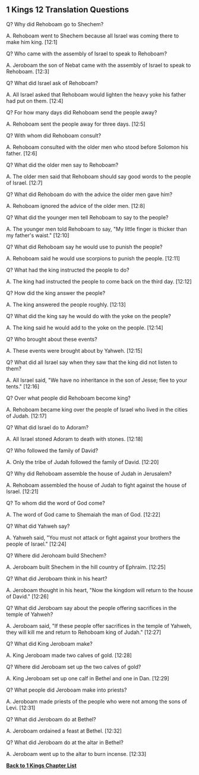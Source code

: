 ## 1 Kings 12 Translation Questions ##

Q? Why did Rehoboam go to Shechem?

A. Rehoboam went to Shechem because all Israel was coming there to make him king. [12:1]

Q? Who came with the assembly of Israel to speak to Rehoboam?

A. Jeroboam the son of Nebat came with the assembly of Israel to speak to Rehoboam. [12:3]

Q? What did Israel ask of Rehoboam?

A. All Israel asked that Rehoboam would lighten the heavy yoke his father had put on them. [12:4]

Q? For how many days did Rehoboam send the people away?

A. Rehoboam sent the people away for three days. [12:5]

Q? With whom did Rehoboam consult?

A. Rehoboam consulted with the older men who stood before Solomon his father. [12:6]

Q? What did the older men say to Rehoboam?

A. The older men said that Rehoboam should say good words to the people of Israel. [12:7]

Q? What did Rehoboam do with the advice the older men gave him?

A. Rehoboam ignored the advice of the older men. [12:8]

Q? What did the younger men tell Rehoboam to say to the people?

A. The younger men told Rehoboam to say, "My little finger is thicker than my father's waist." [12:10]

Q? What did Rehoboam say he would use to punish the people?

A. Rehoboam said he would use scorpions to punish the people. [12:11]

Q? What had the king instructed the people to do?

A. The king had instructed the people to come back on the third day. [12:12]

Q? How did the king answer the people?

A. The king answered the people roughly. [12:13]

Q? What did the king say he would do with the yoke on the people?

A. The king said he would add to the yoke on the people. [12:14]

Q? Who brought about these events?

A. These events were brought about by Yahweh. [12:15]

Q? What did all Israel say when they saw that the king did not listen to them?

A. All Israel said, "We have no inheritance in the son of Jesse; flee to your tents." [12:16]

Q? Over what people did Rehoboam become king?

A. Rehoboam became king over the people of Israel who lived in the cities of Judah. [12:17]

Q? What did Israel do to Adoram?

A. All Israel stoned Adoram to death with stones. [12:18]

Q? Who followed the family of David?

A. Only the tribe of Judah followed the family of David. [12:20]

Q? Why did Rehoboam assemble the house of Judah in Jerusalem?

A. Rehoboam assembled the house of Judah to fight against the house of Israel. [12:21]

Q? To whom did the word of God come?

A. The word of God came to Shemaiah the man of God. [12:22]

Q? What did Yahweh say?

A. Yahweh said, "You must not attack or fight against your brothers the people of Israel." [12:24]

Q? Where did Jerohoam build Shechem?

A. Jeroboam built Shechem in the hill country of Ephraim. [12:25]

Q? What did Jeroboam think in his heart?

A. Jeroboam thought in his heart, "Now the kingdom will return to the house of David." [12:26]

Q? What did Jeroboam say about the people offering sacrifices in the temple of Yahweh?

A. Jeroboam said, "If these people offer sacrifices in the temple of Yahweh, they will kill me and return to Rehoboam king of Judah." [12:27]

Q? What did King Jeroboam make?

A. King Jeroboam made two calves of gold. [12:28]

Q? Where did Jeroboam set up the two calves of gold?

A. King Jeroboam set up one calf in Bethel and one in Dan. [12:29]

Q? What people did Jeroboam make into priests?

A. Jeroboam made priests of the people who were not among the sons of Levi. [12:31]

Q? What did Jeroboam do at Bethel?

A. Jeroboam ordained a feast at Bethel. [12:32]

Q? What did Jeroboam do at the altar in Bethel?

A. Jeroboam went up to the altar to burn incense. [12:33]

__[Back to 1 Kings Chapter List](./)__

